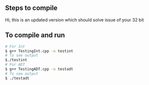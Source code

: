 ## Steps to compile

Hi, this is an updated version which should solve issue of your 32 bit

## To compile and run

```sh
# For Int
$ g++ TestingInt.cpp -o testint
# To see output
$./testint
# For ADT
$ g++ TestingADT.cpp -o testadt
# To see output
$ ./testadt
```

